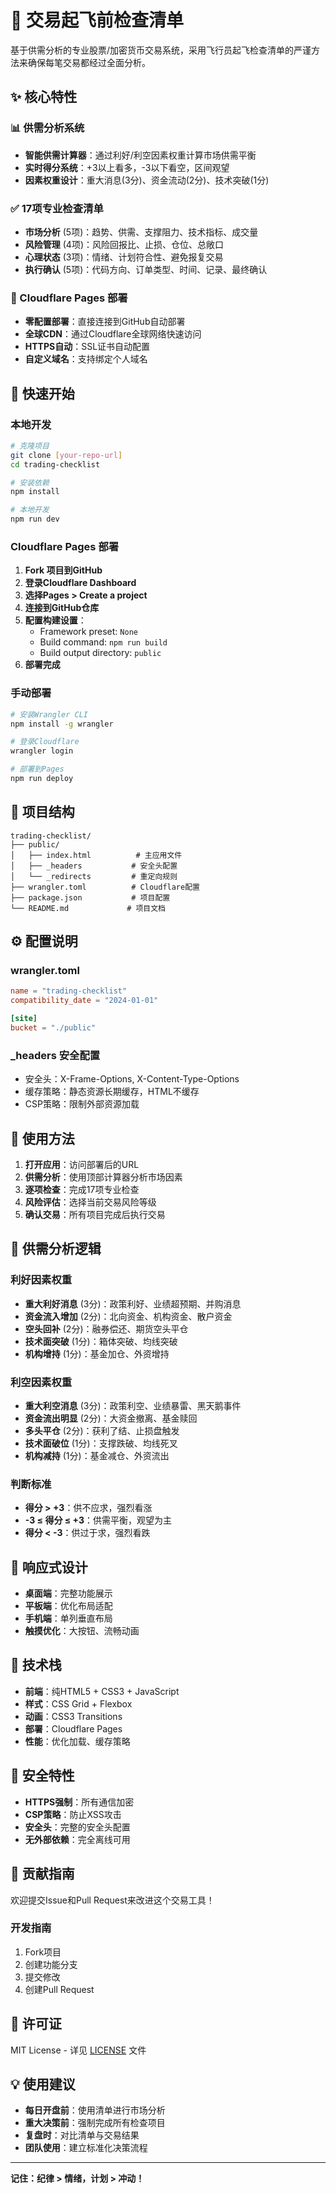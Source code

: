 # 🛫 交易起飞前检查清单

基于供需分析的专业股票/加密货币交易系统，采用飞行员起飞检查清单的严谨方法来确保每笔交易都经过全面分析。

## ✨ 核心特性

### 📊 供需分析系统
- **智能供需计算器**：通过利好/利空因素权重计算市场供需平衡
- **实时得分系统**：+3以上看多，-3以下看空，区间观望
- **因素权重设计**：重大消息(3分)、资金流动(2分)、技术突破(1分)

### ✅ 17项专业检查清单
- **市场分析** (5项)：趋势、供需、支撑阻力、技术指标、成交量
- **风险管理** (4项)：风险回报比、止损、仓位、总敞口
- **心理状态** (3项)：情绪、计划符合性、避免报复交易
- **执行确认** (5项)：代码方向、订单类型、时间、记录、最终确认

### 🚀 Cloudflare Pages 部署
- **零配置部署**：直接连接到GitHub自动部署
- **全球CDN**：通过Cloudflare全球网络快速访问
- **HTTPS自动**：SSL证书自动配置
- **自定义域名**：支持绑定个人域名

## 🚀 快速开始

### 本地开发
```bash
# 克隆项目
git clone [your-repo-url]
cd trading-checklist

# 安装依赖
npm install

# 本地开发
npm run dev
```

### Cloudflare Pages 部署

1. **Fork 项目到GitHub**
2. **登录Cloudflare Dashboard**
3. **选择Pages > Create a project**
4. **连接到GitHub仓库**
5. **配置构建设置**：
   - Framework preset: `None`
   - Build command: `npm run build`
   - Build output directory: `public`
6. **部署完成**

### 手动部署
```bash
# 安装Wrangler CLI
npm install -g wrangler

# 登录Cloudflare
wrangler login

# 部署到Pages
npm run deploy
```

## 📁 项目结构

```
trading-checklist/
├── public/
│   ├── index.html          # 主应用文件
│   ├── _headers           # 安全头配置
│   └── _redirects         # 重定向规则
├── wrangler.toml          # Cloudflare配置
├── package.json           # 项目配置
└── README.md             # 项目文档
```

## ⚙️ 配置说明

### wrangler.toml
```toml
name = "trading-checklist"
compatibility_date = "2024-01-01"

[site]
bucket = "./public"
```

### _headers 安全配置
- 安全头：X-Frame-Options, X-Content-Type-Options
- 缓存策略：静态资源长期缓存，HTML不缓存
- CSP策略：限制外部资源加载

## 🎯 使用方法

1. **打开应用**：访问部署后的URL
2. **供需分析**：使用顶部计算器分析市场因素
3. **逐项检查**：完成17项专业检查
4. **风险评估**：选择当前交易风险等级
5. **确认交易**：所有项目完成后执行交易

## 🔄 供需分析逻辑

### 利好因素权重
- **重大利好消息** (3分)：政策利好、业绩超预期、并购消息
- **资金流入增加** (2分)：北向资金、机构资金、散户资金
- **空头回补** (2分)：融券偿还、期货空头平仓
- **技术面突破** (1分)：箱体突破、均线突破
- **机构增持** (1分)：基金加仓、外资增持

### 利空因素权重
- **重大利空消息** (3分)：政策利空、业绩暴雷、黑天鹅事件
- **资金流出明显** (2分)：大资金撤离、基金赎回
- **多头平仓** (2分)：获利了结、止损盘触发
- **技术面破位** (1分)：支撑跌破、均线死叉
- **机构减持** (1分)：基金减仓、外资流出

### 判断标准
- **得分 > +3**：供不应求，强烈看涨
- **-3 ≤ 得分 ≤ +3**：供需平衡，观望为主
- **得分 < -3**：供过于求，强烈看跌

## 📱 响应式设计

- **桌面端**：完整功能展示
- **平板端**：优化布局适配
- **手机端**：单列垂直布局
- **触摸优化**：大按钮、流畅动画

## 🎨 技术栈

- **前端**：纯HTML5 + CSS3 + JavaScript
- **样式**：CSS Grid + Flexbox
- **动画**：CSS3 Transitions
- **部署**：Cloudflare Pages
- **性能**：优化加载、缓存策略

## 🔐 安全特性

- **HTTPS强制**：所有通信加密
- **CSP策略**：防止XSS攻击
- **安全头**：完整的安全头配置
- **无外部依赖**：完全离线可用

## 🤝 贡献指南

欢迎提交Issue和Pull Request来改进这个交易工具！

### 开发指南
1. Fork项目
2. 创建功能分支
3. 提交修改
4. 创建Pull Request

## 📄 许可证

MIT License - 详见 [LICENSE](LICENSE) 文件

## 💡 使用建议

- **每日开盘前**：使用清单进行市场分析
- **重大决策前**：强制完成所有检查项目
- **复盘时**：对比清单与交易结果
- **团队使用**：建立标准化决策流程

---

**记住：纪律 > 情绪，计划 > 冲动！**
